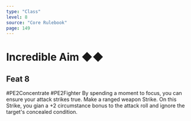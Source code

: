 ```yaml
---
type: "Class"
level: 8
source: "Core Rulebook"
page: 149
---
```

# Incredible Aim ◆◆
## Feat 8
#PE2Concentrate #PE2Fighter
By spending a moment to focus, you can ensure your attack strikes true. Make a ranged weapon Strike. On this Strike, you gian a +2 circumstance bonus to the attack roll and ignore the target's concealed condition.